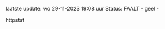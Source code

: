 laatste update: 
wo 29-11-2023 19:08   uur 
Status: FAALT - geel - 
<div class="service Y">httpstat</div>